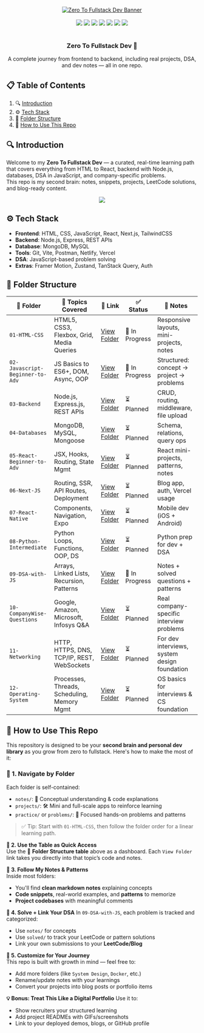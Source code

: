 <div align="center">
  <br />
  <a href="https://developer-ronnie-portfolio.lovable.app/" target="_blank">
    <img src="banner.png" alt="Zero To Fullstack Dev Banner">
  </a>
  <br /><br />
  <img src="https://img.shields.io/badge/HTML_5-E34F26?style=for-the-badge&logo=html5&logoColor=white" />
  <img src="https://img.shields.io/badge/CSS_3-1572B6?style=for-the-badge&logo=css3&logoColor=white" />
  <img src="https://img.shields.io/badge/JavaScript-F7DF1E?style=for-the-badge&logo=javascript&logoColor=black" />
  <img src="https://img.shields.io/badge/React-20232A?style=for-the-badge&logo=react&logoColor=61DAFB" />
  <img src="https://img.shields.io/badge/Next.js-000000?style=for-the-badge&logo=nextdotjs&logoColor=white" />
  <img src="https://img.shields.io/badge/Node.js-339933?style=for-the-badge&logo=nodedotjs&logoColor=white" />
  <img src="https://img.shields.io/badge/MongoDB-47A248?style=for-the-badge&logo=mongodb&logoColor=white" />
  <br /><br />
  
  <h3 align="center">Zero To Fullstack Dev 🚀</h3>
  <div align="center">
    A complete journey from frontend to backend, including real projects, DSA, and dev notes — all in one repo.
  </div>
</div>



## 📋 <a name="table">Table of Contents</a>

1. 🔍 [Introduction](#introduction)
2. ⚙️ [Tech Stack](#tech-stack)
3. 📁 [Folder Structure](#folder-structure)
4. 📌 [How to Use This Repo](#-how-to-use-this-repo)
 



## 🔍 <a name="introduction">Introduction</a>

Welcome to my **Zero To Fullstack Dev** — a curated, real-time learning path that covers everything from HTML to React, backend with Node.js, databases, DSA in JavaScript, and company-specific problems.  
This repo is my second brain: notes, snippets, projects, LeetCode solutions, and blog-ready content.

<p align="center">
  <a href="https://developer-ronnie.hashnode.dev" target="_blank">
    <img src="https://img.shields.io/badge/Read%20My%20Blog-Hashnode-blueviolet?style=for-the-badge&logo=hashnode&logoColor=white" />
  </a>
</p>



## ⚙️ <a name="tech-stack">Tech Stack</a>

- **Frontend**: HTML, CSS, JavaScript, React, Next.js, TailwindCSS
- **Backend**: Node.js, Express, REST APIs
- **Database**: MongoDB, MySQL
- **Tools**: Git, Vite, Postman, Netlify, Vercel
- **DSA**: JavaScript-based problem solving
- **Extras**: Framer Motion, Zustand, TanStack Query, Auth



## 📁 <a name="folder-structure">Folder Structure</a>


| 📁 Folder                             | 🧠 Topics Covered                            | 🔗 Link                                              | ✅ Status         | 📝 Notes                                          |
|--------------------------------------|---------------------------------------------|------------------------------------------------------|-------------------|---------------------------------------------------|
| `01-HTML-CSS`                        | HTML5, CSS3, Flexbox, Grid, Media Queries    | [View Folder](./01-HTML-CSS/)                        | 🔄 In Progress    | Responsive layouts, mini-projects, notes          |
| `02-Javascript-Beginner-to-Adv`     | JS Basics to ES6+, DOM, Async, OOP           | [View Folder](./02-Javascript-Beginner-to-Adv/)     | 🔄 In Progress    | Structured: concept → project → problems          |
| `03-Backend`                         | Node.js, Express.js, REST APIs               | [View Folder](./03-Backend/)                         | ⏳ Planned     | CRUD, routing, middleware, file upload            |
| `04-Databases`                       | MongoDB, MySQL, Mongoose                     | [View Folder](./04-Databases/)                       | ⏳ Planned        | Schema, relations, query ops                      |
| `05-React-Beginner-to-Adv`          | JSX, Hooks, Routing, State Mgmt              | [View Folder](./05-React-Beginner-to-Adv/)          | ⏳ Planned      | React mini-projects, patterns, notes              |
| `06-Next-JS`                         | Routing, SSR, API Routes, Deployment         | [View Folder](./06-Next-JS/)                         | ⏳ Planned        | Blog app, auth, Vercel usage                      |
| `07-React-Native`                    | Components, Navigation, Expo                 | [View Folder](./07-React-Native/)                    | ⏳ Planned        | Mobile dev (iOS + Android)                        |
| `08-Python-Intermediate`            | Python Loops, Functions, OOP, DS             | [View Folder](./08-Python-Intermediate/)            | ⏳ Planned    | Python prep for dev + DSA                         |
| `09-DSA-with-JS`                    | Arrays, Linked Lists, Recursion, Patterns    | [View Folder](./09-DSA-with-JS/)                     | 🔄 In Progress  | Notes + solved questions + patterns           |
| `10-CompanyWise-Questions`          | Google, Amazon, Microsoft, Infosys Q&A       | [View Folder](./10-CompanyWise-Questions/)           | ⏳ Planned       | Real company-specific interview problems          |
| `11-Networking`                     | HTTP, HTTPS, DNS, TCP/IP, REST, WebSockets   | [View Folder](./11-Networking/)                      | ⏳ Planned        | For dev interviews, system design foundation      |
| `12-Operating-System`               | Processes, Threads, Scheduling, Memory Mgmt  | [View Folder](./12-Operating-System/)                | ⏳ Planned        | OS basics for interviews & CS foundation          |


## 📌 <a name="how-to-use-this-repo">How to Use This Repo</a>

This repository is designed to be your **second brain and personal dev library** as you grow from zero to fullstack. Here's how to make the most of it:

### 🔎 1. Navigate by Folder  
Each folder is self-contained:
- `notes/`: 📘 Conceptual understanding & code explanations  
- `projects/`: 🛠️ Mini and full-scale apps to reinforce learning  
- `practice/` or `problems/`: 🧠 Focused hands-on problems and patterns

> ✅ Tip: Start with `01-HTML-CSS`, then follow the folder order for a linear learning path.



**🔗 2. Use the Table as Quick Access**  
Use the 📁 **Folder Structure table** above as a dashboard. Each `View Folder` link takes you directly into that topic’s code and notes.



**🧠 3. Follow My Notes & Patterns**  
Inside most folders:
- You'll find **clean markdown notes** explaining concepts  
- **Code snippets**, real-world examples, and **patterns** to memorize  
- **Project codebases** with meaningful comments



**🧩 4. Solve + Link Your DSA** 
In `09-DSA-with-JS`, each problem is tracked and categorized:
- Use `notes/` for concepts  
- Use `solved/` to track your LeetCode or pattern solutions  
- Link your own submissions to your **LeetCode/Blog**



**🧭 5. Customize for Your Journey**  
This repo is built with growth in mind — feel free to:
- Add more folders (like `System Design`, `Docker`, etc.)  
- Rename/update notes with your learnings  
- Convert your projects into blog posts or portfolio items

**💡 Bonus: Treat This Like a Digital Portfolio** 
Use it to:
- Show recruiters your structured learning  
- Add project READMEs with GIFs/screenshots  
- Link to your deployed demos, blogs, or GitHub profile
